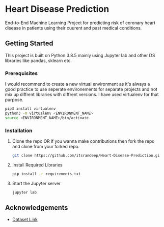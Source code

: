 # Heart Disease Prediction

End-to-End Machine Learning Project for predicting risk of coronary heart disease in patients using their cuurent and past medical conditions.
 

## Getting Started

This project is built on Python 3.8.5 mainly using Jupyter lab and other DS libraries like pandas, sklearn etc.

### Prerequisites

I would recommend to create a new virtual environment as it's always a good practice to use seperate environements for separate projects and not mix up diffrent libraries with diffrent versions. I have used virtualenv for that purpose.

  ```sh
  pip3 install virtualenv
  python3 -m virtualenv <ENVIRONMENT_NAME>
  source <ENVIRONMENT_NAME>/bin/activate
  ```

### Installation

1. Clone the repo OR if you wanna make contributions then fork the repo and clone from your forked repo.
   ```sh
   git clone https://github.com/itsrandeep/Heart-Disease-Prediction.git
   ```
2. Install Required Libraries
   ```sh
   pip install -r requirements.txt
   ```
3. Start the Jupyter server
   ```sh
   jupyter lab
   ```



## Acknowledgements
* [Dataset Link](https://www.kaggle.com/dileep070/heart-disease-prediction-using-logistic-regression)
